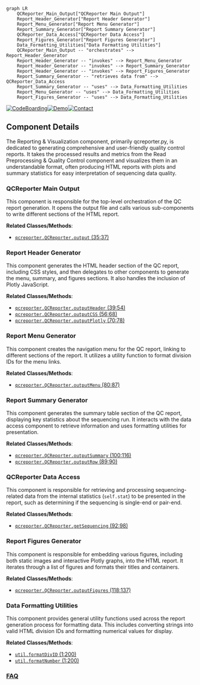 ```mermaid
graph LR
    QCReporter_Main_Output["QCReporter Main Output"]
    Report_Header_Generator["Report Header Generator"]
    Report_Menu_Generator["Report Menu Generator"]
    Report_Summary_Generator["Report Summary Generator"]
    QCReporter_Data_Access["QCReporter Data Access"]
    Report_Figures_Generator["Report Figures Generator"]
    Data_Formatting_Utilities["Data Formatting Utilities"]
    QCReporter_Main_Output -- "orchestrates" --> Report_Header_Generator
    Report_Header_Generator -- "invokes" --> Report_Menu_Generator
    Report_Header_Generator -- "invokes" --> Report_Summary_Generator
    Report_Header_Generator -- "invokes" --> Report_Figures_Generator
    Report_Summary_Generator -- "retrieves data from" --> QCReporter_Data_Access
    Report_Summary_Generator -- "uses" --> Data_Formatting_Utilities
    Report_Menu_Generator -- "uses" --> Data_Formatting_Utilities
    Report_Figures_Generator -- "uses" --> Data_Formatting_Utilities
```
[![CodeBoarding](https://img.shields.io/badge/Generated%20by-CodeBoarding-9cf?style=flat-square)](https://github.com/CodeBoarding/CodeBoarding)[![Demo](https://img.shields.io/badge/Try%20our-Demo-blue?style=flat-square)](https://www.codeboarding.org/demo)[![Contact](https://img.shields.io/badge/Contact%20us%20-%20contact@codeboarding.org-lightgrey?style=flat-square)](mailto:contact@codeboarding.org)

## Component Details

The Reporting & Visualization component, primarily qcreporter.py, is dedicated to generating comprehensive and user-friendly quality control reports. It takes the processed results and metrics from the Read Preprocessing & Quality Control component and visualizes them in an understandable format, often producing HTML reports with plots and summary statistics for easy interpretation of sequencing data quality.

### QCReporter Main Output
This component is responsible for the top-level orchestration of the QC report generation. It opens the output file and calls various sub-components to write different sections of the HTML report.


**Related Classes/Methods**:

- <a href="https://github.com/OpenGene/AfterQC/blob/master/qcreporter.py#L35-L37" target="_blank" rel="noopener noreferrer">`qcreporter.QCReporter.output` (35:37)</a>


### Report Header Generator
This component generates the HTML header section of the QC report, including CSS styles, and then delegates to other components to generate the menu, summary, and figures sections. It also handles the inclusion of Plotly JavaScript.


**Related Classes/Methods**:

- <a href="https://github.com/OpenGene/AfterQC/blob/master/qcreporter.py#L39-L54" target="_blank" rel="noopener noreferrer">`qcreporter.QCReporter.outputHeader` (39:54)</a>
- <a href="https://github.com/OpenGene/AfterQC/blob/master/qcreporter.py#L56-L68" target="_blank" rel="noopener noreferrer">`qcreporter.QCReporter.outputCSS` (56:68)</a>
- <a href="https://github.com/OpenGene/AfterQC/blob/master/qcreporter.py#L70-L78" target="_blank" rel="noopener noreferrer">`qcreporter.QCReporter.outputPlotly` (70:78)</a>


### Report Menu Generator
This component creates the navigation menu for the QC report, linking to different sections of the report. It utilizes a utility function to format division IDs for the menu links.


**Related Classes/Methods**:

- <a href="https://github.com/OpenGene/AfterQC/blob/master/qcreporter.py#L80-L87" target="_blank" rel="noopener noreferrer">`qcreporter.QCReporter.outputMenu` (80:87)</a>


### Report Summary Generator
This component generates the summary table section of the QC report, displaying key statistics about the sequencing run. It interacts with the data access component to retrieve information and uses formatting utilities for presentation.


**Related Classes/Methods**:

- <a href="https://github.com/OpenGene/AfterQC/blob/master/qcreporter.py#L100-L116" target="_blank" rel="noopener noreferrer">`qcreporter.QCReporter.outputSummary` (100:116)</a>
- <a href="https://github.com/OpenGene/AfterQC/blob/master/qcreporter.py#L89-L90" target="_blank" rel="noopener noreferrer">`qcreporter.QCReporter.outputRow` (89:90)</a>


### QCReporter Data Access
This component is responsible for retrieving and processing sequencing-related data from the internal statistics (`self.stat`) to be presented in the report, such as determining if the sequencing is single-end or pair-end.


**Related Classes/Methods**:

- <a href="https://github.com/OpenGene/AfterQC/blob/master/qcreporter.py#L92-L98" target="_blank" rel="noopener noreferrer">`qcreporter.QCReporter.getSequencing` (92:98)</a>


### Report Figures Generator
This component is responsible for embedding various figures, including both static images and interactive Plotly graphs, into the HTML report. It iterates through a list of figures and formats their titles and containers.


**Related Classes/Methods**:

- <a href="https://github.com/OpenGene/AfterQC/blob/master/qcreporter.py#L118-L137" target="_blank" rel="noopener noreferrer">`qcreporter.QCReporter.outputFigures` (118:137)</a>


### Data Formatting Utilities
This component provides general utility functions used across the report generation process for formatting data. This includes converting strings into valid HTML division IDs and formatting numerical values for display.


**Related Classes/Methods**:

- <a href="https://github.com/OpenGene/AfterQC/blob/master/util.py#L1-L200" target="_blank" rel="noopener noreferrer">`util.formatDivID` (1:200)</a>
- <a href="https://github.com/OpenGene/AfterQC/blob/master/util.py#L1-L200" target="_blank" rel="noopener noreferrer">`util.formatNumber` (1:200)</a>




### [FAQ](https://github.com/CodeBoarding/GeneratedOnBoardings/tree/main?tab=readme-ov-file#faq)